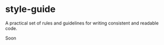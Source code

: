 # style-guide

A practical set of rules and guidelines for writing consistent and readable code.

Soon
